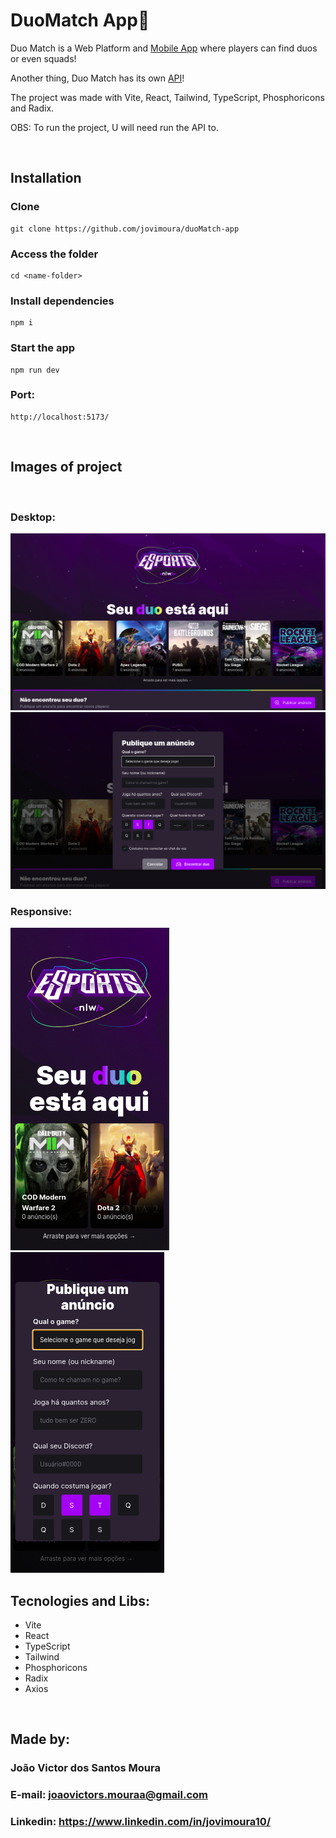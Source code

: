 # DuoMatch App🚀

<p>
  Duo Match is a Web Platform and <a href="https://github.com/jovimoura/duoMatch-mobile">Mobile App</a> where players can find duos or even squads!
</p>

<p>
   Another thing, Duo Match has its own <a href="https://github.com/jovimoura/duoMatch-api">API</a>! 
</p>

<p>
  The project was made with Vite, React, Tailwind, TypeScript, Phosphoricons and Radix.
</p>

OBS: To run the project, U will need run the API to.

<br />

## Installation

### Clone

```
git clone https://github.com/jovimoura/duoMatch-app
```

### Access the folder

```
cd <name-folder>
```

### Install dependencies

```
npm i
```

### Start the app

```
npm run dev
```

### Port:

```
http://localhost:5173/
```

<br />

## Images of project

<br />

### Desktop:

<img style="width: auto; height: auto " src="./src/assets/readme/print-page-1.png">

<br >

<img style="width: auto; height: auto " src="./src/assets/readme/print-page-2.png">


### Responsive: 

<img src='./src/assets/readme/responsive-page-1.png' style='width: auto; height: auto'>

<br >

<img src='./src/assets/readme/responsive-page-2.png' style='width: auto; height: auto'>

<br />

## Tecnologies and Libs:

<ul>
    <li>Vite</li>
    <li>React</li>
    <li>TypeScript</li>
    <li>Tailwind</li>
    <li>Phosphoricons</li>
    <li>Radix</li>
    <li>Axios</li>
</ul>

<br />

## Made by:

### João Victor dos Santos Moura

### E-mail: joaovictors.mouraa@gmail.com

### Linkedin: https://www.linkedin.com/in/jovimoura10/
